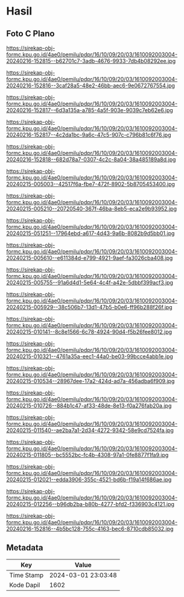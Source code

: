 # Hasil

## Foto C Plano

https://sirekap-obj-formc.kpu.go.id/4ae0/pemilu/pdpr/16/10/09/20/03/1610092003004-20240216-152815--b62701c7-3adb-4676-9933-7db4b08292ee.jpg

https://sirekap-obj-formc.kpu.go.id/4ae0/pemilu/pdpr/16/10/09/20/03/1610092003004-20240216-152816--3caf28a5-48e2-46bb-aec6-9e0672767554.jpg

https://sirekap-obj-formc.kpu.go.id/4ae0/pemilu/pdpr/16/10/09/20/03/1610092003004-20240216-152817--6d3a135a-a785-4a5f-903e-9039c7eb62e6.jpg

https://sirekap-obj-formc.kpu.go.id/4ae0/pemilu/pdpr/16/10/09/20/03/1610092003004-20240216-152817--4c2da1bc-9a6c-47c5-907c-c796b81c6f76.jpg

https://sirekap-obj-formc.kpu.go.id/4ae0/pemilu/pdpr/16/10/09/20/03/1610092003004-20240216-152818--682d78a7-0307-4c2c-8a04-38a485189a8d.jpg

https://sirekap-obj-formc.kpu.go.id/4ae0/pemilu/pdpr/16/10/09/20/03/1610092003004-20240215-005003--42517f6a-fbe7-472f-8902-5b8705453400.jpg

https://sirekap-obj-formc.kpu.go.id/4ae0/pemilu/pdpr/16/10/09/20/03/1610092003004-20240215-005210--20720540-367f-46ba-8eb5-eca2e9b93952.jpg

https://sirekap-obj-formc.kpu.go.id/4ae0/pemilu/pdpr/16/10/09/20/03/1610092003004-20240215-051251--17964ebd-a617-4d43-9a6b-8082b9d5bb01.jpg

https://sirekap-obj-formc.kpu.go.id/4ae0/pemilu/pdpr/16/10/09/20/03/1610092003004-20240215-005610--e611384d-e799-4921-9aef-fa3026cba408.jpg

https://sirekap-obj-formc.kpu.go.id/4ae0/pemilu/pdpr/16/10/09/20/03/1610092003004-20240215-005755--91a6d4d1-5e64-4c4f-a42e-5dbbf399acf3.jpg

https://sirekap-obj-formc.kpu.go.id/4ae0/pemilu/pdpr/16/10/09/20/03/1610092003004-20240215-005929--38c506b7-13d1-47b5-b0e6-ff96b288f26f.jpg

https://sirekap-obj-formc.kpu.go.id/4ae0/pemilu/pdpr/16/10/09/20/03/1610092003004-20240215-010141--8c8e1566-6c78-4924-90d4-f5b26fee8012.jpg

https://sirekap-obj-formc.kpu.go.id/4ae0/pemilu/pdpr/16/10/09/20/03/1610092003004-20240215-010321--4761a35a-eec1-44a0-be03-99bcce4abb1e.jpg

https://sirekap-obj-formc.kpu.go.id/4ae0/pemilu/pdpr/16/10/09/20/03/1610092003004-20240215-010534--28967dee-17a2-424d-ad7a-456adba6f909.jpg

https://sirekap-obj-formc.kpu.go.id/4ae0/pemilu/pdpr/16/10/09/20/03/1610092003004-20240215-010726--884b1c47-af33-48de-8e13-f0a276fab20a.jpg

https://sirekap-obj-formc.kpu.go.id/4ae0/pemilu/pdpr/16/10/09/20/03/1610092003004-20240215-011540--ae2ba7a1-2d34-4272-9342-58e9cd7524fa.jpg

https://sirekap-obj-formc.kpu.go.id/4ae0/pemilu/pdpr/16/10/09/20/03/1610092003004-20240215-011805--bc5552bc-fc4b-4308-97a1-0fe8877f1fa9.jpg

https://sirekap-obj-formc.kpu.go.id/4ae0/pemilu/pdpr/16/10/09/20/03/1610092003004-20240215-012021--edda3906-355c-4521-bd6b-f19a14f686ae.jpg

https://sirekap-obj-formc.kpu.go.id/4ae0/pemilu/pdpr/16/10/09/20/03/1610092003004-20240215-012256--b96db2ba-b80b-4277-bfd2-f336903c4121.jpg

https://sirekap-obj-formc.kpu.go.id/4ae0/pemilu/pdpr/16/10/09/20/03/1610092003004-20240216-152816--4b5bc128-755c-4163-bec6-8710cdb85032.jpg


## Metadata

| Key        | Value               |
| ---------- | ------------------- |
| Time Stamp | 2024-03-01 23:03:48 |
| Kode Dapil | 1602                |



